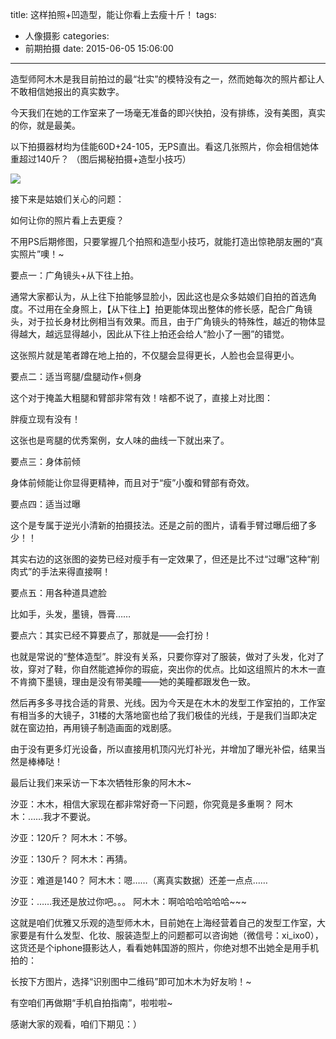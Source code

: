 title: 这样拍照+凹造型，能让你看上去瘦十斤！
tags:
  - 人像摄影
categories:
  - 前期拍摄
date: 2015-06-05 15:06:00
---
造型师阿木木是我目前拍过的最“壮实”的模特没有之一，然而她每次的照片都让人不敢相信她报出的真实数字。

今天我们在她的工作室来了一场毫无准备的即兴快拍，没有排练，没有美图，真实的你，就是最美。

以下拍摄器材均为佳能60D+24-105，无PS直出。看这几张照片，你会相信她体重超过140斤？
（图后揭秘拍摄+造型小技巧）

![](http://hiyaphoto.qiniudn.com/blog/20150605/1.jpg)





接下来是姑娘们关心的问题：

如何让你的照片看上去更瘦？

不用PS后期修图，只要掌握几个拍照和造型小技巧，就能打造出惊艳朋友圈的“真实照片”噢！~

要点一：广角镜头+从下往上拍。

通常大家都认为，从上往下拍能够显脸小，因此这也是众多姑娘们自拍的首选角度。不过用在全身照上，【从下往上】拍更能体现出整体的修长感，配合广角镜头，对于拉长身材比例相当有效果。而且，由于广角镜头的特殊性，越近的物体显得越大，越远显得越小，因此从下往上拍还会给人“脸小了一圈”的错觉。


这张照片就是笔者蹲在地上拍的，不仅腿会显得更长，人脸也会显得更小。

要点二：适当弯腿/盘腿动作+侧身

这个对于掩盖大粗腿和臂部非常有效！啥都不说了，直接上对比图：

胖瘦立现有没有！

这张也是弯腿的优秀案例，女人味的曲线一下就出来了。


要点三：身体前倾

身体前倾能让你显得更精神，而且对于“瘦”小腹和臂部有奇效。




要点四：适当过曝

这个是专属于逆光小清新的拍摄技法。还是之前的图片，请看手臂过曝后细了多少！！


其实右边的这张图的姿势已经对瘦手有一定效果了，但还是比不过“过曝”这种“削肉式”的手法来得直接啊！

要点五：用各种道具遮脸

比如手，头发，墨镜，唇膏……





要点六：其实已经不算要点了，那就是——会打扮！

也就是常说的“整体造型”。胖没有关系，只要你穿对了服装，做对了头发，化对了妆，穿对了鞋，你自然能遮掉你的瑕疵，突出你的优点。比如这组照片的木木一直不肯摘下墨镜，理由是没有带美瞳——她的美瞳都跟发色一致。

然后再多多寻找合适的背景、光线。因为今天是在木木的发型工作室拍的，工作室有相当多的大镜子，31楼的大落地窗也给了我们极佳的光线，于是我们当即决定就在窗边拍，再用镜子制造画面的戏剧感。

由于没有更多灯光设备，所以直接用机顶闪光灯补光，并增加了曝光补偿，结果当然是棒棒哒！




最后让我们来采访一下本次牺牲形象的阿木木~

汐亚：木木，相信大家现在都非常好奇一下问题，你究竟是多重啊？
阿木木：……我才不要说。

汐亚：120斤？
阿木木：不够。

汐亚：130斤？
阿木木：再猜。

汐亚：难道是140？
阿木木：嗯……（离真实数据）还差一点点……

汐亚：……我还是放过你吧。。。
阿木木：啊哈哈哈哈哈哈~~~

这就是咱们优雅又乐观的造型师木木，目前她在上海经营着自己的发型工作室，大家要是有什么发型、化妆、服装造型上的问题都可以咨询她（微信号：xi_ixo0），这货还是个iphone摄影达人，看看她韩国游的照片，你绝对想不出她全是用手机拍的：



长按下方图片，选择“识别图中二维码”即可加木木为好友哟！~


有空咱们再做期“手机自拍指南”，啦啦啦~

感谢大家的观看，咱们下期见：）
